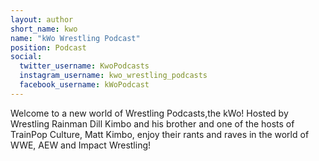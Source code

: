 ```yaml
---
layout: author
short_name: kwo
name: "kWo Wrestling Podcast"
position: Podcast
social:
  twitter_username: KwoPodcasts
  instagram_username: kwo_wrestling_podcasts
  facebook_username: kWoPodcast
---
```

Welcome to a new world of Wrestling Podcasts,the kWo! Hosted by Wrestling Rainman Dill Kimbo and his brother and one of the hosts of TrainPop Culture, Matt Kimbo, enjoy their rants and raves in the world of WWE, AEW and Impact Wrestling!
